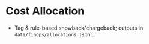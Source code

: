 # Cost Allocation
- Tag & rule-based showback/chargeback; outputs in `data/finops/allocations.jsonl`.
